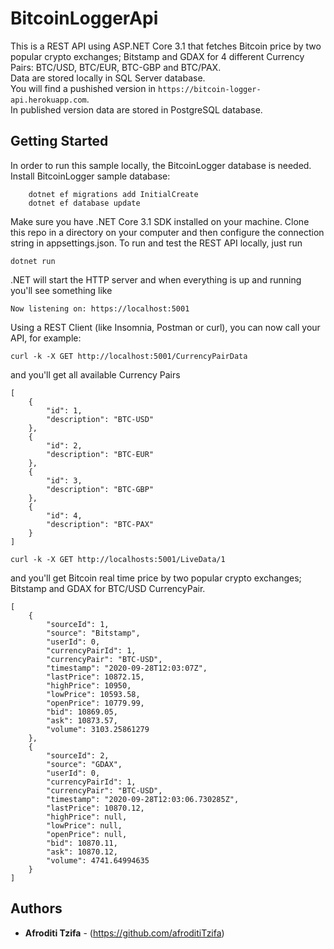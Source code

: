 # BitcoinLoggerApi
This is a REST API using ASP.NET Core 3.1 that fetches Bitcoin price by two popular crypto exchanges; Bitstamp and GDAX for 4 different Currency Pairs: BTC/USD, BTC/EUR, BTC-GBP and BTC/PAX.<br />
Data are stored locally in SQL Server database.<br />
You will find a pushished version in ```https://bitcoin-logger-api.herokuapp.com```.<br />
In published version data are stored in PostgreSQL database.
 


## Getting Started

In order to run this sample locally, the BitcoinLogger database is needed. Install BitcoinLogger sample database:
```
    dotnet ef migrations add InitialCreate
    dotnet ef database update
```

Make sure you have .NET Core 3.1 SDK installed on your machine. Clone this repo in a directory on your computer and then configure the connection string in appsettings.json.
To run and test the REST API locally, just run
```
dotnet run
```
.NET will start the HTTP server and when everything is up and running you'll see something like
```
Now listening on: https://localhost:5001
```


Using a REST Client (like Insomnia, Postman or curl), you can now call your API, for example:
```
curl -k -X GET http://localhost:5001/CurrencyPairData
```
and you'll get all available Currency Pairs
```
[
    {
        "id": 1,
        "description": "BTC-USD"
    },
    {
        "id": 2,
        "description": "BTC-EUR"
    },
    {
        "id": 3,
        "description": "BTC-GBP"
    },
    {
        "id": 4,
        "description": "BTC-PAX"
    }
]
```
```
curl -k -X GET http://localhosts:5001/LiveData/1
```
and you'll get Bitcoin real time price by two popular crypto exchanges; Bitstamp and GDAX for BTC/USD CurrencyPair.
```
[
    {
        "sourceId": 1,
        "source": "Bitstamp",
        "userId": 0,
        "currencyPairId": 1,
        "currencyPair": "BTC-USD",
        "timestamp": "2020-09-28T12:03:07Z",
        "lastPrice": 10872.15,
        "highPrice": 10950,
        "lowPrice": 10593.58,
        "openPrice": 10779.99,
        "bid": 10869.05,
        "ask": 10873.57,
        "volume": 3103.25861279
    },
    {
        "sourceId": 2,
        "source": "GDAX",
        "userId": 0,
        "currencyPairId": 1,
        "currencyPair": "BTC-USD",
        "timestamp": "2020-09-28T12:03:06.730285Z",
        "lastPrice": 10870.12,
        "highPrice": null,
        "lowPrice": null,
        "openPrice": null,
        "bid": 10870.11,
        "ask": 10870.12,
        "volume": 4741.64994635
    }
]
```

## Authors

* **Afroditi Tzifa** - (https://github.com/afroditiTzifa)

